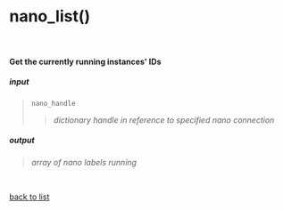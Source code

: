 # **nano_list()**
<br/>

#### Get the currently running instances' IDs
##### input
>`nano_handle`
>>*dictionary handle in reference to specified nano connection*

##### output
>*array of nano labels running*

<br/>

[back to list](./Index.md)
